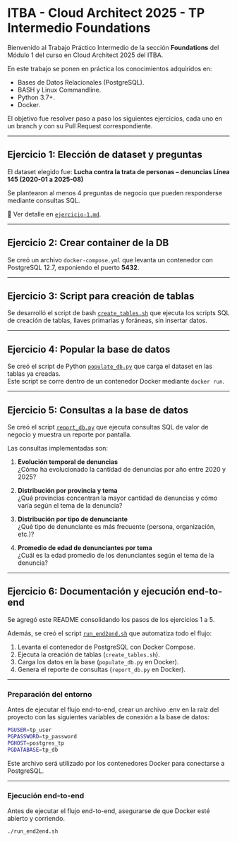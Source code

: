 # ITBA - Cloud Architect 2025 - TP Intermedio Foundations

Bienvenido al Trabajo Práctico Intermedio de la sección **Foundations** del Módulo 1 del curso en Cloud Architect 2025 del ITBA.  

En este trabajo se ponen en práctica los conocimientos adquiridos en:

- Bases de Datos Relacionales (PostgreSQL).
- BASH y Linux Commandline.
- Python 3.7+.
- Docker.

El objetivo fue resolver paso a paso los siguientes ejercicios, cada uno en un branch y con su Pull Request correspondiente.  

---

## Ejercicio 1: Elección de dataset y preguntas

El dataset elegido fue: **Lucha contra la trata de personas – denuncias Línea 145 (2020-01 a 2025-08)** 

Se plantearon al menos 4 preguntas de negocio que pueden responderse mediante consultas SQL.  

📄 Ver detalle en [`ejercicio-1.md`](./ejercicio-1.md).

---

## Ejercicio 2: Crear container de la DB

Se creó un archivo `docker-compose.yml` que levanta un contenedor con PostgreSQL 12.7, exponiendo el puerto **5432**.  

---

## Ejercicio 3: Script para creación de tablas

Se desarrolló el script de bash [`create_tables.sh`](./create_tables.sh) que ejecuta los scripts SQL de creación de tablas, llaves primarias y foráneas, sin insertar datos.  

---

## Ejercicio 4: Popular la base de datos

Se creó el script de Python [`populate_db.py`](./scripts/populate_db.py) que carga el dataset en las tablas ya creadas.  
Este script se corre dentro de un contenedor Docker mediante `docker run`.  

---

## Ejercicio 5: Consultas a la base de datos

Se creó el script [`report_db.py`](./scripts/report_db.py) que ejecuta consultas SQL de valor de negocio y muestra un reporte por pantalla.  

Las consultas implementadas son:

1. **Evolución temporal de denuncias**  
   ¿Cómo ha evolucionado la cantidad de denuncias por año entre 2020 y 2025?

2. **Distribución por provincia y tema**  
   ¿Qué provincias concentran la mayor cantidad de denuncias y cómo varía según el tema de la denuncia?

3. **Distribución por tipo de denunciante**  
   ¿Qué tipo de denunciante es más frecuente (persona, organización, etc.)?

4. **Promedio de edad de denunciantes por tema**  
   ¿Cuál es la edad promedio de los denunciantes según el tema de la denuncia?

---

## Ejercicio 6: Documentación y ejecución end-to-end

Se agregó este README consolidando los pasos de los ejercicios 1 a 5.  

Además, se creó el script [`run_end2end.sh`](./run_end2end.sh) que automatiza todo el flujo:  

1. Levanta el contenedor de PostgreSQL con Docker Compose.  
2. Ejecuta la creación de tablas (`create_tables.sh`).  
3. Carga los datos en la base (`populate_db.py` en Docker).  
4. Genera el reporte de consultas (`report_db.py` en Docker). 

---

### Preparación del entorno

Antes de ejecutar el flujo end-to-end, crear un archivo .env en la raíz del proyecto con las siguientes variables de conexión a la base de datos:

```bash
PGUSER=tp_user
PGPASSWORD=tp_password
PGHOST=postgres_tp
PGDATABASE=tp_db
```
Este archivo será utilizado por los contenedores Docker para conectarse a PostgreSQL.

---

### Ejecución end-to-end

Antes de ejecutar el flujo end-to-end, asegurarse de que Docker esté abierto y corriendo.

```bash
./run_end2end.sh